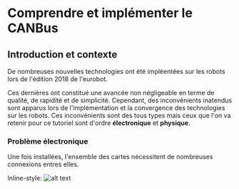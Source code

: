 # Comprendre et implémenter le CANBus

## Introduction et contexte

De nombreuses nouvelles technologies ont été impléentées sur les robots lors de l'édition 2018 de l'eurobot. 

Ces dernières ont constitué une avancée non négligeable en terme de qualité, de rapidité et de simplicité. 
Cependant, des inconvénients inatendus sont apparus lors de l'implémentation et la convergence des technologies sur les robots.
Ces inconvénients sont des tous types mais ceux que l'on va retenir pour ce tutoriel sont d'ordre **électronique** et **physique**.

### Problème électronique

Une fois installées, l'ensemble des cartes nécessitent de nombreuses connexions entres elles. 

Inline-style: 
![alt text](https://github.com/martinmatin/Tutorials/blob/master/src/electronics/communication/CAN_SRC/complex-wiring.png "Logo Title Text 1")
